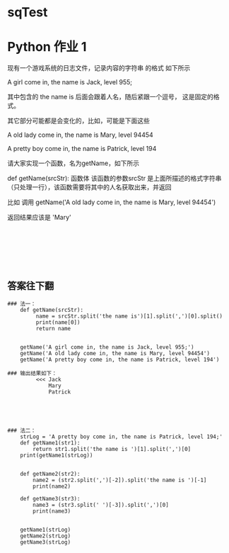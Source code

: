 # sqTest
# Python 作业 1

现有一个游戏系统的日志文件，记录内容的字符串 的格式 如下所示

A girl come in, the name is Jack, level 955;

其中包含的 the name is 后面会跟着人名，随后紧跟一个逗号， 这是固定的格式。

其它部分可能都是会变化的，比如，可能是下面这些

A old lady come in, the name is Mary, level 94454

A pretty boy come in, the name is Patrick, level 194

请大家实现一个函数，名为getName，如下所示

def getName(srcStr):
    函数体
该函数的参数srcStr 是上面所描述的格式字符串（只处理一行），该函数需要将其中的人名获取出来，并返回

比如 调用 getName('A old lady come in, the name is Mary, level 94454')

返回结果应该是 'Mary'







<br>
<br>
<br>
<br>
<br>


## 答案往下翻

    ### 法一：
        def getName(srcStr):
             name = srcStr.split('the name is')[1].split(',')[0].split()
             print(name[0])
             return name


        getName('A girl come in, the name is Jack, level 955;')
        getName('A old lady come in, the name is Mary, level 94454')
        getName('A pretty boy come in, the name is Patrick, level 194')

    ### 输出结果如下： 
             <<< Jack
                 Mary
                 Patrick
    
    



    ### 法二：
        strLog = 'A pretty boy come in, the name is Patrick, level 194;'
        def getName1(str1):
            return str1.split('the name is ')[1].split(',')[0]
        print(getName1(strLog))


        def getName2(str2):
            name2 = (str2.split(',')[-2]).split('the name is ')[-1]
            print(name2)

        def getName3(str3):
            name3 = (str3.split(' ')[-3]).split(',')[0]
            print(name3)


        getName1(strLog)
        getName2(strLog)
        getName3(strLog)
